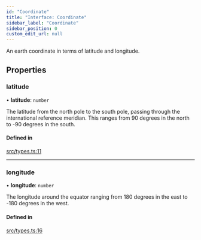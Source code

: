 ```yaml
---
id: "Coordinate"
title: "Interface: Coordinate"
sidebar_label: "Coordinate"
sidebar_position: 0
custom_edit_url: null
---
```


An earth coordinate in terms of latitude and longitude.

## Properties

### latitude

• **latitude**: `number`

The latitude from the north pole to the south pole, passing
through the international reference meridian. This ranges
from 90 degrees in the north to -90 degrees in the south.

#### Defined in

[src/types.ts:11](https://github.com/rob-blackbourn/jetblack-map/blob/472c22c/src/types.ts#L11)

___

### longitude

• **longitude**: `number`

The longitude around the equator ranging from 180 degrees in
the east to -180 degrees in the west.

#### Defined in

[src/types.ts:16](https://github.com/rob-blackbourn/jetblack-map/blob/472c22c/src/types.ts#L16)
